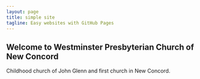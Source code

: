 ```yaml
---
layout: page
title: simple site
tagline: Easy websites with GitHub Pages
---
```

## Welcome to Westminster Presbyterian Church of New Concord

Childhood church of John Glenn and first church in New Concord.
